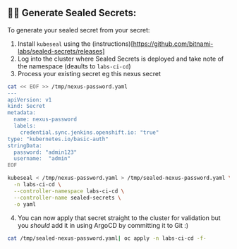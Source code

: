 ## 🕵️‍♀️ Generate Sealed Secrets:
To generate your sealed secret from your secret:

1. Install `kubeseal` using the (instructions)[https://github.com/bitnami-labs/sealed-secrets/releases]
2. Log into the cluster where Sealed Secrets is deployed and take note of the namespace (deaults to `labs-ci-cd`)
3. Process your existing secret eg this nexus secret
```bash
cat << EOF >> /tmp/nexus-password.yaml
---
apiVersion: v1
kind: Secret
metadata:
  name: nexus-password
  labels:
    credential.sync.jenkins.openshift.io: "true"
type: "kubernetes.io/basic-auth"
stringData:
  password: "admin123"
  username:  "admin"
EOF

kubeseal < /tmp/nexus-password.yaml > /tmp/sealed-nexus-password.yaml \
  -n labs-ci-cd \
  --controller-namespace labs-ci-cd \
  --controller-name sealed-secrets \
  -o yaml
```
4. You can now apply that secret straight to the cluster for validation but you _should_ add it in using ArgoCD by committing it to Git :) 
``` bash
cat /tmp/sealed-nexus-password.yaml| oc apply -n labs-ci-cd -f-
```